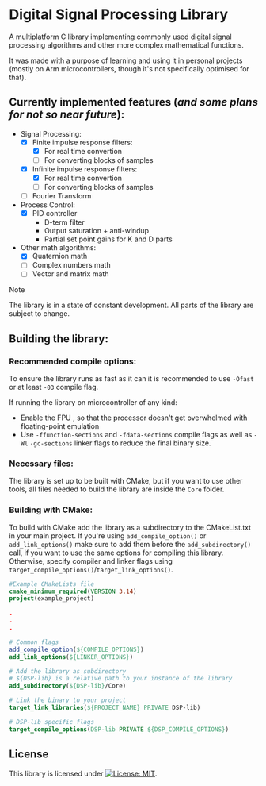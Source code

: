 # Digital Signal Processing Library

A multiplatform C library implementing commonly used digital signal processing algorithms and other more complex
mathematical functions.

It was made with a purpose of learning and using it in personal projects (mostly on Arm microcontrollers,
though it's not specifically optimised for that).

## Currently implemented features (_and some plans for not so near future_):

- Signal Processing:
    - [x] Finite impulse response filters:
        - [x] For real time convertion
        - [ ] For converting blocks of samples
    - [x] Infinite impulse response filters:
        - [x] For real time convertion
        - [ ] For converting blocks of samples
    - [ ] Fourier Transform
- Process Control:
    - [x] PID controller
      - D-term filter
      - Output saturation + anti-windup
      - Partial set point gains for K and D parts
- Other math algorithms:
    - [x] Quaternion math
    - [ ] Complex numbers math
    - [ ] Vector and matrix math

> [!NOTE]
> The library is in a state of constant development. All parts of the library are subject to change.

## Building the library:

### Recommended compile options:

To ensure the library runs as fast as it can it is recommended to use `-Ofast` or at least `-03` compile flag.

If running the library on microcontroller of any kind:

- Enable the FPU , so that the processor doesn't get overwhelmed with floating-point emulation
- Use `-ffunction-sections` and `-fdata-sections` compile flags as well as `-Wl` `-gc-sections` linker flags
  to reduce the final binary size.

### Necessary files:

The library is set up to be built with CMake, but if you want to use other tools,
all files needed to build the library are inside the `Core` folder.

### Building with CMake:

To build with CMake add the library as a subdirectory to the CMakeList.txt in your main project.
If you're using `add_compile_option()` or `add_link_options()` make sure to add them before the `add_subdirectory()`
call, if you want to use the same options for compiling this library.
Otherwise, specify compiler and linker flags using `target_compile_options()`/`target_link_options()`.

```cmake
#Example CMakeLists file
cmake_minimum_required(VERSION 3.14)
project(example_project)

.
.
.

# Common flags
add_compile_option(${COMPILE_OPTIONS})
add_link_options(${LINKER_OPTIONS})

# Add the library as subdirectory
# ${DSP-lib} is a relative path to your instance of the library
add_subdirectory(${DSP-lib}/Core)

# Link the binary to your project
target_link_libraries(${PROJECT_NAME} PRIVATE DSP-lib)

# DSP-lib specific flags
target_compile_options(DSP-lib PRIVATE ${DSP_COMPILE_OPTIONS})
```

## License

This library is licensed under
[![License: MIT](https://img.shields.io/badge/License-MIT-yellow.svg)](https://opensource.org/licenses/MIT).
